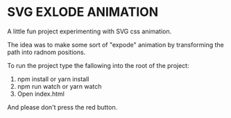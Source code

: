 # SVG EXLODE ANIMATION

A little fun project experimenting with SVG css animation.

The idea was to make some sort of "expode" animation by transforming the path into radnom positions.

To run the project type the fallowing into the root of the project:

1. npm install or yarn install
2. npm run watch or yarn watch
3. Open index.html

And please don't press the red button.